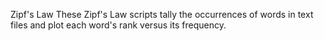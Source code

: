 Zipf's Law
These Zipf's Law scripts tally the occurrences of words in text
files and plot each word's rank versus its frequency.
